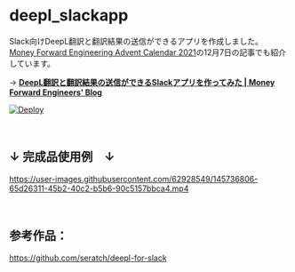# deepl_slackapp
Slack向けDeepL翻訳と翻訳結果の送信ができるアプリを作成しました。
[Money Forward Engineering Advent Calendar 2021](https://adventar.org/calendars/6182)の12月7日の記事でも紹介しています。

→ **[DeepL翻訳と翻訳結果の送信ができるSlackアプリを作ってみた | Money Forward Engineers' Blog](https://moneyforward.com/engineers_blog/2021/12/07/deepl-slack/)**


[![Deploy](https://www.herokucdn.com/deploy/button.svg)](https://heroku.com/deploy)

<br>

## ↓ 完成品使用例　↓

https://user-images.githubusercontent.com/62928549/145736806-65d26311-45b2-40c2-b5b6-90c5157bbca4.mp4

<br>

## 参考作品：
https://github.com/seratch/deepl-for-slack

